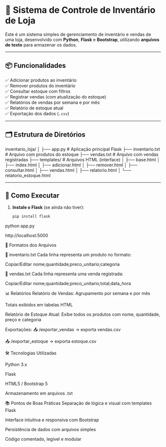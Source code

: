 # 🏪 Sistema de Controle de Inventário de Loja

Este é um sistema simples de gerenciamento de inventário e vendas de uma loja, desenvolvido com **Python**, **Flask** e **Bootstrap**, utilizando **arquivos de texto** para armazenar os dados.

---

## 📦 Funcionalidades

✅ Adicionar produtos ao inventário  
✅ Remover produtos do inventário  
✅ Consultar estoque com filtros  
✅ Registrar vendas (com atualização do estoque)  
✅ Relatórios de vendas por semana e por mês  
✅ Relatório de estoque atual  
✅ Exportação dos dados (`.csv`)  

---

## 🗂 Estrutura de Diretórios

inventario_loja/
│
├── app.py # Aplicação principal Flask
├── inventario.txt # Arquivo com produtos do estoque
├── vendas.txt # Arquivo com vendas registradas
├── templates/ # Arquivos HTML (interface)
│ ├── base.html
│ ├── index.html
│ ├── adicionar.html
│ ├── remover.html
│ ├── consultar.html
│ ├── vendas.html
│ ├── relatorio.html
│ └── relatorio_estoque.html


---

## 🚀 Como Executar

1. **Instale o Flask** (se ainda não tiver):
   ```bash
   pip install flask

python app.py

http://localhost:5000


🧾 Formatos dos Arquivos

📁 inventario.txt
Cada linha representa um produto no formato:

Copiar/Editar
nome;quantidade;preco_unitario;categoria

📁 vendas.txt
Cada linha representa uma venda registrada:

Copiar/Editar
nome;quantidade;preco_unitario;total;data_hora

📊 Relatórios
Relatório de Vendas:
Agrupamento por semana e por mês

Totais exibidos em tabelas HTML

Relatório de Estoque Atual:
Exibe todos os produtos com nome, quantidade, preço e categoria

Exportações:
📤 /exportar_vendas → exporta vendas.csv

📤 /exportar_estoque → exporta estoque.csv

🛠️ Tecnologias Utilizadas

Python 3.x

Flask

HTML5 / Bootstrap 5

Armazenamento em arquivos .txt

📚 Pontos de Boas Práticas
Separação de lógica e visual com templates Flask

Interface intuitiva e responsiva com Bootstrap

Persistência de dados com arquivos simples

Código comentado, legível e modular


